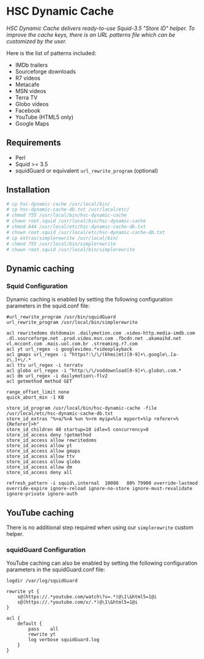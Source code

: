 # HSC Dynamic Cache

*HSC Dynamic Cache delivers ready-to-use Squid-3.5 "Store ID" helper. To improve the cache keys, there is an URL patterns file which can be customized by the user.*

Here is the list of patterns included:

* IMDb trailers
* Sourceforge downloads
* R7 vídeos
* Metacafe
* MSN videos
* Terra TV
* Globo vídeos
* Facebook
* YouTube (HTML5 only)
* Google Maps

## Requirements

* Perl
* Squid >= 3.5
* squidGuard or equivalent `url_rewrite_program` (optional)

## Installation

```bash
# cp hsc-dynamic-cache /usr/local/bin/
# cp hsc-dynamic-cache-db.txt /usr/local/etc/
# chmod 755 /usr/local/bin/hsc-dynamic-cache
# chown root.squid /usr/local/bin/hsc-dynamic-cache
# chmod 644 /usr/local/etc/hsc-dynamic-cache-db.txt
# chown root.squid /usr/local/etc/hsc-dynamic-cache-db.txt
# cp extras/simplerewrite /usr/local/bin/
# chmod 755 /usr/local/bin/simplerewrite
# chown root.squid /usr/local/bin/simplerewrite
```

## Dynamic caching

### Squid Configuration

Dynamic caching is enabled by setting the following configuration parameters in the squid.conf file:

```
#url_rewrite_program /usr/bin/squidGuard
url_rewrite_program /usr/local/bin/simplerewrite

acl rewritedoms dstdomain .dailymotion.com .video-http.media-imdb.com .dl.sourceforge.net .prod.video.msn.com .fbcdn.net .akamaihd.net vl.mccont.com .mais.uol.com.br .streaming.r7.com
acl yt url_regex -i googlevideo.*videoplayback
acl gmaps url_regex -i ^https?:\/\/(khms|mt)[0-9]+\.google\.[a-z\.]+\/.*
acl ttv url_regex -i terratv
acl globo url_regex -i ^http:\/\/voddownload[0-9]+\.globo\.com.*
acl dm url_regex -i dailymotion\-flv2
acl getmethod method GET

range_offset_limit none
quick_abort_min -1 KB

store_id_program /usr/local/bin/hsc-dynamic-cache -file /usr/local/etc/hsc-dynamic-cache-db.txt
store_id_extras "%>a/%>A %un %>rm myip=%la myport=%lp referer=%{Referer}>h"
store_id_children 40 startup=10 idle=5 concurrency=0
store_id_access deny !getmethod
store_id_access allow rewritedoms
store_id_access allow yt
store_id_access allow gmaps
store_id_access allow ttv
store_id_access allow globo
store_id_access allow dm
store_id_access deny all

refresh_pattern -i squid\.internal	10080	80%	79900 override-lastmod override-expire ignore-reload ignore-no-store ignore-must-revalidate ignore-private ignore-auth
```

## YouTube caching

There is no additional step required when using our `simplerewrite` custom helper.

### squidGuard Configuration

YouTube caching can also be enabled by setting the following configuration parameters in the squidGuard.conf file:

```
logdir /var/log/squidGuard

rewrite yt {
	s@(https://.*youtube.com/watch\?v=.*)@\1\&html5=1@i
	s@(https://.*youtube.com/v/.*)@\1\&html5=1@i
}

acl {
	default {
		pass	all
		rewrite	yt
		log	verbose squidGuard.log
	}
}
```
